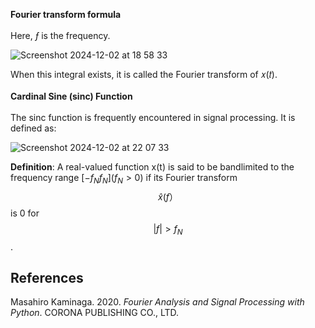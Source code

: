 **Fourier transform formula**\
<br>
Here, *ƒ* is the frequency.

![Screenshot 2024-12-02 at 18 58 33](https://github.com/user-attachments/assets/ac50ba85-2a15-4dd3-8146-05a11b0e1a0c)

When this integral exists, it is called the Fourier transform of 𝑥(𝑡).
</br>
<br>
**Cardinal Sine (sinc) Function**\
<br>
The sinc function is frequently encountered in signal processing. It is defined as:

![Screenshot 2024-12-02 at 22 07 33](https://github.com/user-attachments/assets/a72ef406-1bb1-4bec-b2a8-e90b9c6abca6)


**Definition**: A real-valued function x(t) is said to be bandlimited to the frequency range $[-f_N f_N ](f_N > 0)$ if its Fourier transform $$\hat{x}(f）$$ is 0 for $$|f|> f_N$$.

## References
Masahiro Kaminaga. 2020. *Fourier Analysis and Signal Processing with Python*. CORONA PUBLISHING CO., LTD.
